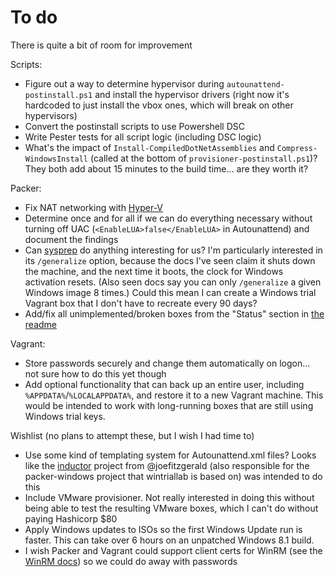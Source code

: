 # To do

There is quite a bit of room for improvement

Scripts:

- Figure out a way to determine hypervisor during `autounattend-postinstall.ps1` and install the hypervisor drivers (right now it's hardcoded to just install the vbox ones, which will break on other hypervisors)
- Convert the postinstall scripts to use Powershell DSC
- Write Pester tests for all script logic (including DSC logic)
- What's the impact of `Install-CompiledDotNetAssemblies` and `Compress-WindowsInstall` (called at the bottom of `provisioner-postinstall.ps1`)? They both add about 15 minutes to the build time... are they worth it?

Packer:

- Fix NAT networking with [Hyper-V](./hyperv.markdown)
- Determine once and for all if we can do everything necessary without turning off UAC (`<EnableLUA>false</EnableLUA>` in Autounattend) and document the findings
- Can [sysprep](https://msdn.microsoft.com/en-us/windows/hardware/commercialize/manufacture/desktop/sysprep--generalize--a-windows-installation) do anything interesting for us? I'm particularly interested in its `/generalize` option, because the docs I've seen claim it shuts down the machine, and the next time it boots, the clock for Windows activation resets. (Also seen docs say you can only `/generalize` a given Windows image 8 times.) Could this mean I can create a Windows trial Vagrant box that I don't have to recreate every 90 days?
- Add/fix all unimplemented/broken boxes from the "Status" section in [the readme](../readme.markdown)

Vagrant:

- Store passwords securely and change them automatically on logon... not sure how to do this yet though
- Add optional functionality that can back up an entire user, including `%APPDATA%`/`%LOCALAPPDATA%`, and restore it to a new Vagrant machine. This would be intended to work with long-running boxes that are still using Windows trial keys.

Wishlist (no plans to attempt these, but I wish I had time to)

- Use some kind of templating system for Autounattend.xml files? Looks like the [inductor](https://github.com/joefitzgerald/inductor) project from @joefitzgerald (also responsible for the packer-windows project that wintriallab is based on) was intended to do this
- Include VMware provisioner. Not really interested in doing this without being able to test the resulting VMware boxes, which I can't do without paying Hashicorp $80
- Apply Windows updates to ISOs so the first Windows Update run is faster. This can take over 6 hours on an unpatched Windows 8.1 build.
- I wish Packer and Vagrant could support client certs for WinRM (see the [WinRM docs](https://msdn.microsoft.com/en-us/library/aa384295%28v=vs.85%29.aspx)) so we could do away with passwords
